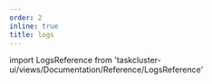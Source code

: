 ```yaml
---
order: 2
inline: true
title: logs
---
```


import LogsReference from 'taskcluster-ui/views/Documentation/Reference/LogsReference'

<LogsReference serviceName="worker-manager" />

